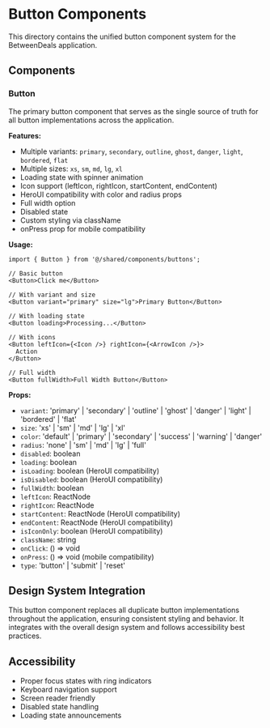 # Button Components

This directory contains the unified button component system for the BetweenDeals application.

## Components

### Button

The primary button component that serves as the single source of truth for all button implementations across the application.

**Features:**
- Multiple variants: `primary`, `secondary`, `outline`, `ghost`, `danger`, `light`, `bordered`, `flat`
- Multiple sizes: `xs`, `sm`, `md`, `lg`, `xl`
- Loading state with spinner animation
- Icon support (leftIcon, rightIcon, startContent, endContent)
- HeroUI compatibility with color and radius props
- Full width option
- Disabled state
- Custom styling via className
- onPress prop for mobile compatibility

**Usage:**
```tsx
import { Button } from '@/shared/components/buttons';

// Basic button
<Button>Click me</Button>

// With variant and size
<Button variant="primary" size="lg">Primary Button</Button>

// With loading state
<Button loading>Processing...</Button>

// With icons
<Button leftIcon={<Icon />} rightIcon={<ArrowIcon />}>
  Action
</Button>

// Full width
<Button fullWidth>Full Width Button</Button>
```

**Props:**
- `variant`: 'primary' | 'secondary' | 'outline' | 'ghost' | 'danger' | 'light' | 'bordered' | 'flat'
- `size`: 'xs' | 'sm' | 'md' | 'lg' | 'xl'
- `color`: 'default' | 'primary' | 'secondary' | 'success' | 'warning' | 'danger'
- `radius`: 'none' | 'sm' | 'md' | 'lg' | 'full'
- `disabled`: boolean
- `loading`: boolean
- `isLoading`: boolean (HeroUI compatibility)
- `isDisabled`: boolean (HeroUI compatibility)
- `fullWidth`: boolean
- `leftIcon`: ReactNode
- `rightIcon`: ReactNode
- `startContent`: ReactNode (HeroUI compatibility)
- `endContent`: ReactNode (HeroUI compatibility)
- `isIconOnly`: boolean (HeroUI compatibility)
- `className`: string
- `onClick`: () => void
- `onPress`: () => void (mobile compatibility)
- `type`: 'button' | 'submit' | 'reset'

## Design System Integration

This button component replaces all duplicate button implementations throughout the application, ensuring consistent styling and behavior. It integrates with the overall design system and follows accessibility best practices.

## Accessibility

- Proper focus states with ring indicators
- Keyboard navigation support
- Screen reader friendly
- Disabled state handling
- Loading state announcements
